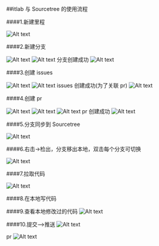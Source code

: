 ##itlab 与 Sourcetree 的使用流程

####1.新建里程

![Alt text](image-19.png)

####2.新建分支

![Alt text](image-20.png)
![Alt text](image-21.png)
分支创建成功
![Alt text](image-22.png)

####3.创建 issues

![Alt text](image-23.png)
![Alt text](image-24.png)
issues 创建成功(为了关联 pr)
![Alt text](image-25.png)

####4.创建 pr

![Alt text](image-26.png)
![Alt text](image-27.png)
![Alt text](image-28.png)
pr 创建成功
![Alt text](image-29.png)

####5.分支同步到 Sourcetree

![Alt text](image-30.png)

####6.右击->检出，分支移出本地，双击每个分支可切换

![Alt text](image-31.png)

####7.拉取代码

![Alt text](image-32.png)

####8.在本地写代码

####9.查看本地修改过的代码
![Alt text](image-33.png)

####10.提交—>推送
![Alt text](image-34.png)

pr
![Alt text](image-35.png)
